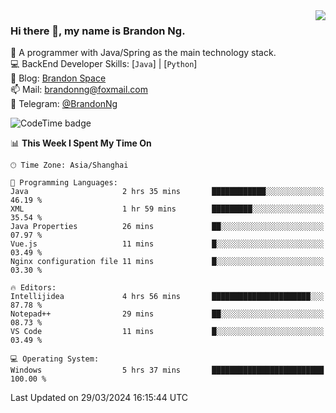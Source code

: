 <img  align="right" src="https://github-readme-stats-brandon0824.vercel.app/api/top-langs/?username=brandon0824&layout=compact">

### Hi there 👋, my name is Brandon Ng.

🌱 A programmer with Java/Spring as the main technology stack.  
💻 BackEnd Developer Skills: [`Java`] | [`Python`]  
📝 Blog: [Brandon Space](https://brandonng.tech)  
📫 Mail: brandonng@foxmail.com  
📰 Telegram: [@BrandonNg](https://t.me/BrandonNg24)  

![CodeTime badge](https://img.shields.io/endpoint?style=flat-square&url=https%3A%2F%2Fapi.codetime.dev%2Fshield%3Fid%3D128%26project%3D%26in%3D604800000)

<!--START_SECTION:waka-->
📊 **This Week I Spent My Time On** 

```text
🕑︎ Time Zone: Asia/Shanghai

💬 Programming Languages: 
Java                     2 hrs 35 mins       ████████████░░░░░░░░░░░░░   46.19 % 
XML                      1 hr 59 mins        █████████░░░░░░░░░░░░░░░░   35.54 % 
Java Properties          26 mins             ██░░░░░░░░░░░░░░░░░░░░░░░   07.97 % 
Vue.js                   11 mins             █░░░░░░░░░░░░░░░░░░░░░░░░   03.49 % 
Nginx configuration file 11 mins             █░░░░░░░░░░░░░░░░░░░░░░░░   03.30 % 

🔥 Editors: 
Intellijidea             4 hrs 56 mins       ██████████████████████░░░   87.78 % 
Notepad++                29 mins             ██░░░░░░░░░░░░░░░░░░░░░░░   08.73 % 
VS Code                  11 mins             █░░░░░░░░░░░░░░░░░░░░░░░░   03.49 % 

💻 Operating System: 
Windows                  5 hrs 37 mins       █████████████████████████   100.00 % 
```


 Last Updated on 29/03/2024 16:15:44 UTC
<!--END_SECTION:waka-->
